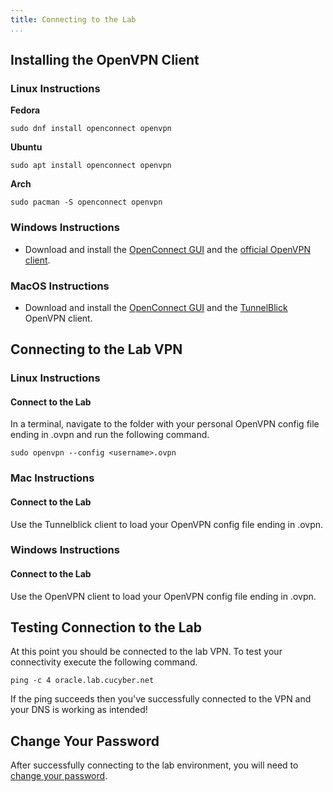 ```yaml
---
title: Connecting to the Lab
...
```


## Installing the OpenVPN Client


### Linux Instructions

**Fedora**

```
sudo dnf install openconnect openvpn
```

**Ubuntu**

```
sudo apt install openconnect openvpn
```

**Arch**

```
sudo pacman -S openconnect openvpn
```


### Windows Instructions

* Download and install the [OpenConnect GUI](https://github.com/openconnect/openconnect-gui/releases) and the [official OpenVPN client](https://openvpn.net/index.php/open-source/downloads.html).


### MacOS Instructions

* Download and install the [OpenConnect GUI](https://github.com/openconnect/openconnect-gui/releases) and the [TunnelBlick](https://tunnelblick.net/) OpenVPN client.


## Connecting to the Lab VPN

### Linux Instructions

#### Connect to the Lab

In a terminal, navigate to the folder with your personal OpenVPN config file ending in .ovpn and run the following command.

```
sudo openvpn --config <username>.ovpn
```


### Mac Instructions

#### Connect to the Lab

Use the Tunnelblick client to load your OpenVPN config file ending in .ovpn.


### Windows Instructions

#### Connect to the Lab

Use the OpenVPN client to load your OpenVPN config file ending in .ovpn.


## Testing Connection to the Lab

At this point you should be connected to the lab VPN. To test your connectivity execute the following command.

```
ping -c 4 oracle.lab.cucyber.net
```

If the ping succeeds then you've successfully connected to the VPN and your DNS is working as intended!


## Change Your Password

After successfully connecting to the lab environment, you will need to [change your password](lab/changing-password).
